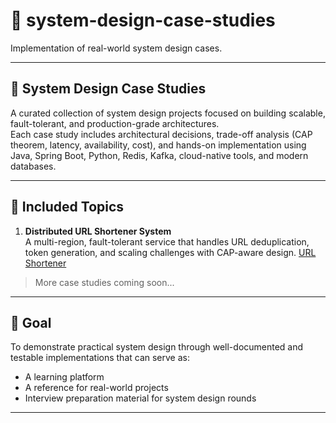 # 🧠 system-design-case-studies

Implementation of real-world system design cases.

---

## 🔧 System Design Case Studies

A curated collection of system design projects focused on building scalable, fault-tolerant, and production-grade architectures.  
Each case study includes architectural decisions, trade-off analysis (CAP theorem, latency, availability, cost), and hands-on implementation using Java, Spring Boot, Python, Redis, Kafka, cloud-native tools, and modern databases.

---

## 📌 Included Topics

1. **Distributed URL Shortener System**  
   A multi-region, fault-tolerant service that handles URL deduplication, token generation, and scaling challenges with CAP-aware design.
      [URL Shortener](https://github.com/SergeyZabolotskikh/system-design-case-studies/tree/main/lets-short-the-url)
> More case studies coming soon...

---

## 📂 Goal

To demonstrate practical system design through well-documented and testable implementations that can serve as:
- A learning platform
- A reference for real-world projects
- Interview preparation material for system design rounds

---
